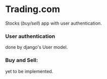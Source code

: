 # Trading.com

Stocks (*buy/sell*) app with user authentication.

### User authentication
done by django's User model.

### Buy and Sell:
yet to be implemented.
